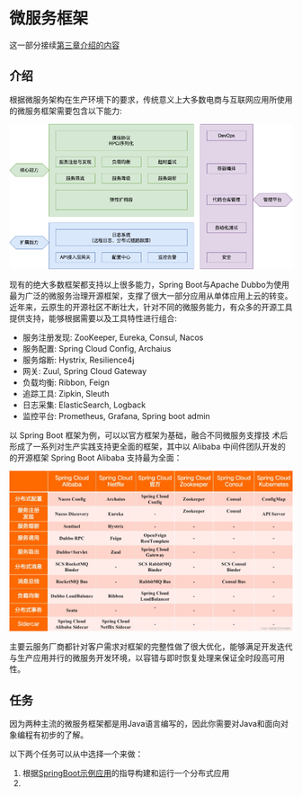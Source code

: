 # 微服务框架

这一部分接续[第三章介绍的内容](sec03_Multi-APP.md)

## 介绍

根据微服务架构在生产环境下的要求，传统意义上大多数电商与互联网应用所使用的微服务框架需要包含以下能力: 

![MicroService Framework Capability](../pic/05/microservice_capability.png)

现有的绝大多数框架都支持以上很多能力，Spring Boot与Apache Dubbo为使用最为广泛的微服务治理开源框架，支撑了很大一部分应用从单体应用上云的转变。近年来，云原生的开源社区不断壮大，针对不同的微服务能力，有众多的开源工具提供支持，能够根据需要以及工具特性进行组合: 

- 服务注册发现: ZooKeeper, Eureka, Consul, Nacos 
- 服务配置: Spring Cloud Config, Archaius  
- 服务熔断: Hystrix, Resilience4j
- 网关: Zuul, Spring Cloud Gateway  
- 负载均衡: Ribbon, Feign  
- 追踪工具: Zipkin, Sleuth  
- 日志采集: ElasticSearch, Logback  
- 监控平台: Prometheus, Grafana, Spring boot admin

以 Spring Boot 框架为例，可以以官方框架为基础，融合不同微服务支撑技 术后形成了一系列对生产实践支持更全面的框架，其中以 Alibaba 中间件团队开发的的开源框架 Spring Boot Alibaba 支持最为全面：

![SpringCloudAlibaba](../pic/05/SpringCloudAlibaba.png)

主要云服务厂商都针对客户需求对框架的完整性做了很大优化，能够满足开发迭代与生产应用并行的微服务开发环境，以容错与即时恢复处理来保证全时段高可用性。

## 任务

因为两种主流的微服务框架都是用Java语言编写的，因此你需要对Java和面向对象编程有初步的了解。

以下两个任务可以从中选择一个来做：

1. 根据[SpringBoot示例应用](https://spring.io/guides/gs/spring-boot/)的指导构建和运行一个分布式应用
2. 